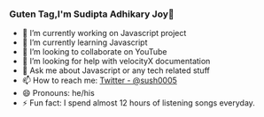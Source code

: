 ### Guten Tag,I'm Sudipta Adhikary Joy👋

- 🔭 I’m currently working on Javascript project
- 🌱 I’m currently learning Javascript
- 👯 I’m looking to collaborate on YouTube
- 🤔 I’m looking for help with velocityX documentation
- 💬 Ask me about Javascript or any tech related stuff
- 📫 How to reach me:  [Twitter - @sush0005](https://twitter.com/Sush0005)
- 😄 Pronouns: he/his
- ⚡ Fun fact: I spend almost 12 hours of listening songs everyday.

